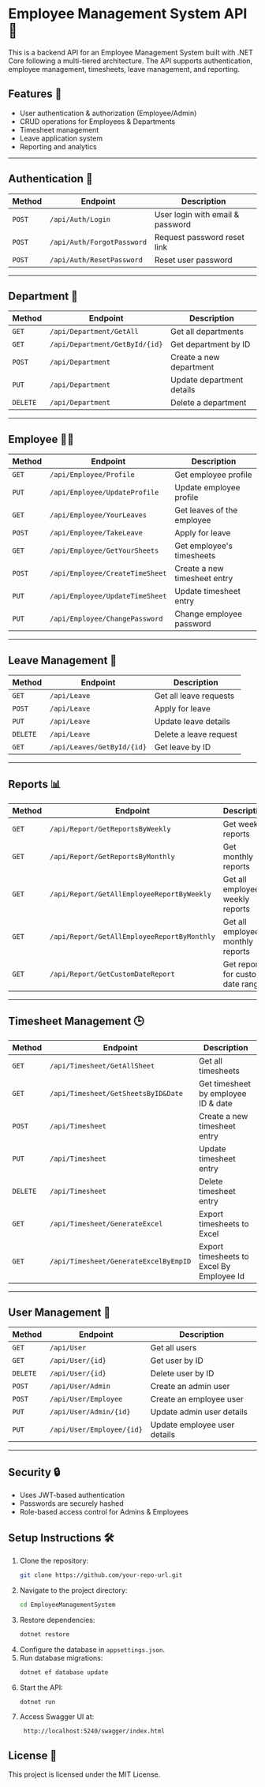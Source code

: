 # Employee Management System API 🚀

This is a backend API for an Employee Management System built with .NET Core following a multi-tiered architecture. The API supports authentication, employee management, timesheets, leave management, and reporting.

## Features 🎯
- User authentication & authorization (Employee/Admin)
- CRUD operations for Employees & Departments
- Timesheet management
- Leave application system
- Reporting and analytics

---

## Authentication 🔑
| Method | Endpoint | Description |
|--------|---------|-------------|
| `POST` | `/api/Auth/Login` | User login with email & password |
| `POST` | `/api/Auth/ForgotPassword` | Request password reset link |
| `POST` | `/api/Auth/ResetPassword` | Reset user password |

---

## Department 📁
| Method | Endpoint | Description |
|--------|---------|-------------|
| `GET` | `/api/Department/GetAll` | Get all departments |
| `GET` | `/api/Department/GetById/{id}` | Get department by ID |
| `POST` | `/api/Department` | Create a new department |
| `PUT` | `/api/Department` | Update department details |
| `DELETE` | `/api/Department` | Delete a department |

---

## Employee 👨‍💼
| Method | Endpoint | Description |
|--------|---------|-------------|
| `GET` | `/api/Employee/Profile` | Get employee profile |
| `PUT` | `/api/Employee/UpdateProfile` | Update employee profile |
| `GET` | `/api/Employee/YourLeaves` | Get leaves of the employee |
| `POST` | `/api/Employee/TakeLeave` | Apply for leave |
| `GET` | `/api/Employee/GetYourSheets` | Get employee's timesheets |
| `POST` | `/api/Employee/CreateTimeSheet` | Create a new timesheet entry |
| `PUT` | `/api/Employee/UpdateTimeSheet` | Update timesheet entry |
| `PUT` | `/api/Employee/ChangePassword` | Change employee password |

---

## Leave Management 📆
| Method | Endpoint | Description |
|--------|---------|-------------|
| `GET` | `/api/Leave` | Get all leave requests |
| `POST` | `/api/Leave` | Apply for leave |
| `PUT` | `/api/Leave` | Update leave details |
| `DELETE` | `/api/Leave` | Delete a leave request |
| `GET` | `/api/Leaves/GetById/{id}` | Get leave by ID |

---

## Reports 📊
| Method | Endpoint | Description |
|--------|---------|-------------|
| `GET` | `/api/Report/GetReportsByWeekly` | Get weekly reports |
| `GET` | `/api/Report/GetReportsByMonthly` | Get monthly reports |
| `GET` | `/api/Report/GetAllEmployeeReportByWeekly` | Get all employees' weekly reports |
| `GET` | `/api/Report/GetAllEmployeeReportByMonthly` | Get all employees' monthly reports |
| `GET` | `/api/Report/GetCustomDateReport` | Get reports for custom date range |

---

## Timesheet Management 🕒
| Method | Endpoint | Description |
|--------|---------|-------------|
| `GET` | `/api/Timesheet/GetAllSheet` | Get all timesheets |
| `GET` | `/api/Timesheet/GetSheetsByID&Date` | Get timesheet by employee ID & date |
| `POST` | `/api/Timesheet` | Create a new timesheet entry |
| `PUT` | `/api/Timesheet` | Update timesheet entry |
| `DELETE` | `/api/Timesheet` | Delete timesheet entry |
| `GET` | `/api/Timesheet/GenerateExcel` | Export timesheets to Excel |
| `GET` | `/api/Timesheet/GenerateExcelByEmpID` | Export timesheets to Excel By Employee Id|

---

## User Management 👥
| Method | Endpoint | Description |
|--------|---------|-------------|
| `GET` | `/api/User` | Get all users |
| `GET` | `/api/User/{id}` | Get user by ID |
| `DELETE` | `/api/User/{id}` | Delete user by ID |
| `POST` | `/api/User/Admin` | Create an admin user |
| `POST` | `/api/User/Employee` | Create an employee user |
| `PUT` | `/api/User/Admin/{id}` | Update admin user details |
| `PUT` | `/api/User/Employee/{id}` | Update employee user details |

---

## Security 🔒
- Uses JWT-based authentication
- Passwords are securely hashed
- Role-based access control for Admins & Employees

## Setup Instructions 🛠️
1. Clone the repository:  
   ```sh
   git clone https://github.com/your-repo-url.git
   ```
2. Navigate to the project directory:  
   ```sh
   cd EmployeeManagementSystem
   ```
3. Restore dependencies:  
   ```sh
   dotnet restore
   ```
4. Configure the database in `appsettings.json`.
5. Run database migrations:  
   ```sh
   dotnet ef database update
   ```
6. Start the API:  
   ```sh
   dotnet run
   ```
7. Access Swagger UI at:  
   ```
    http://localhost:5240/swagger/index.html
   ```

## License 📜
This project is licensed under the MIT License.
